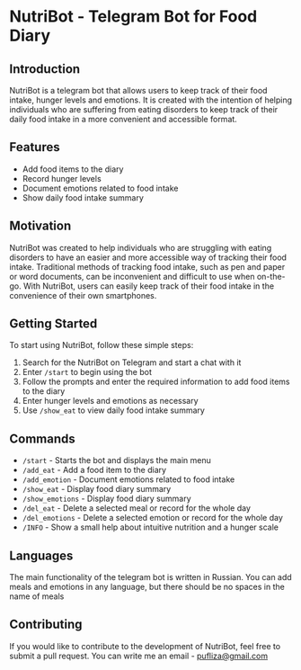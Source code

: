 # NutriBot - Telegram Bot for Food Diary

## Introduction

NutriBot is a telegram bot that allows users to keep track of their food intake, hunger levels and emotions. It is created with the intention of helping individuals who are suffering from eating disorders to keep track of their daily food intake in a more convenient and accessible format.

## Features

- Add food items to the diary
- Record hunger levels
- Document emotions related to food intake
- Show daily food intake summary 

## Motivation

NutriBot was created to help individuals who are struggling with eating disorders to have an easier and more accessible way of tracking their food intake. Traditional methods of tracking food intake, such as pen and paper or word documents, can be inconvenient and difficult to use when on-the-go. With NutriBot, users can easily keep track of their food intake in the convenience of their own smartphones. 

## Getting Started

To start using NutriBot, follow these simple steps:

1. Search for the NutriBot on Telegram and start a chat with it
2. Enter `/start` to begin using the bot 
3. Follow the prompts and enter the required information to add food items to the diary
4. Enter hunger levels and emotions as necessary
5. Use `/show_eat` to view daily food intake summary 

## Commands
- `/start` - Starts the bot and displays the main menu
- `/add_eat` - Add a food item to the diary
- `/add_emotion` - Document emotions related to food intake
- `/show_eat` - Display food diary summary
- `/show_emotions` - Display food diary summary
- `/del_eat` - Delete a selected meal or record for the whole day
- `/del_emotions` - Delete a selected emotion or record for the whole day
- `/INFO` - Show a small help about intuitive nutrition and a hunger scale


## Languages
The main functionality of the telegram bot is written in Russian. You can add meals and emotions in any language, but there should be no spaces in the name of meals


## Contributing

If you would like to contribute to the development of NutriBot, feel free to submit a pull request. You can write me an email - pufliza@gmail.com 

